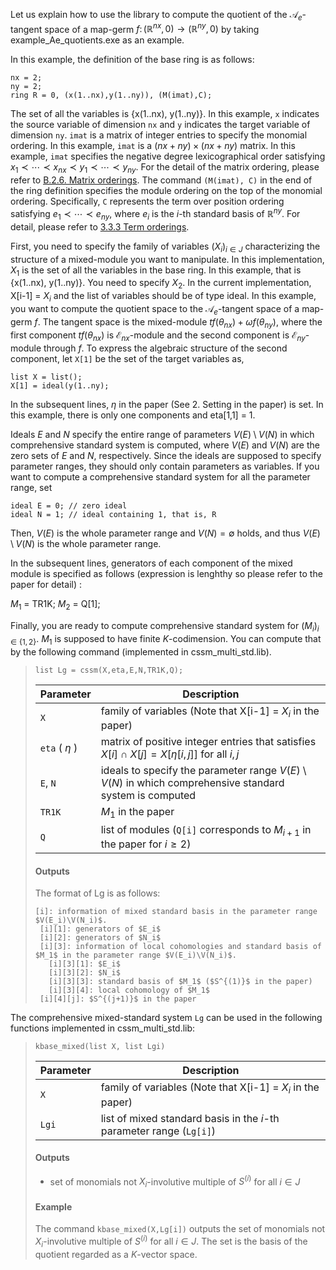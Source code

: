 Let us explain how to use the library to compute the quotient of the $\mathcal{A}_e$-tangent space of a map-germ $f \colon \left( \mathbb{R}^{nx}, 0 \right) \rightarrow \left( \mathbb{R}^{ny}, 0 \right)$ by taking example_Ae_quotients.exe as an example.

In this example, the definition of the base ring is as follows: 

```Singular
nx = 2;
ny = 2;
ring R = 0, (x(1..nx),y(1..ny)), (M(imat),C);
```

The set of all the variables is {x(1..nx), y(1..ny)}. In this example, `x` indicates the source variable of dimension `nx` and `y` indicates the target variable of dimension `ny`. `imat` is a matrix of integer entries to specify the monomial ordering. In this example, `imat` is a $(nx+ny) \times (nx+ny)$ matrix. In this example, `imat` specifies the negative degree lexicographical order satisfying $x_1 \prec \cdots \prec x_{nx} \prec y_1 \prec \cdots \prec y_{ny}$. For the detail of the matrix ordering, please refer to [B.2.6. Matrix orderings](https://www.singular.uni-kl.de/Manual/4-0-3/sing_896.htm). The command `(M(imat), C)` in the end of the ring definition specifies the module ordering on the top of the monomial ordering. Specifically, `C` represents the term over position ordering satisfying $e_1 \prec \cdots \prec e_{ny}$, where $e_i$ is the $i$-th standard basis of $\mathbb{R}^{ny}$. For detail, please refer to [3.3.3 Term orderings](https://www.singular.uni-kl.de/Manual/4-0-3/sing_31.htm).

First, you need to specify the family of variables $`\left( X_i \right)_{i \in J}`$ characterizing the structure of a mixed-module you want to manipulate. In this implementation, $X_1$ is the set of all the variables in the base ring. In this example, that is {x(1..nx), y(1..ny)}. You need to specify $X_2$. In the current implementation, X[i-1] = $X_i$ and the list of variables should be of type ideal. In this example, you want to compute the quotient space to the $`\mathcal{A}_e`$-tangent space of a map-germ $f$. The tangent space is the mixed-module $tf \left( \theta_{nx} \right) + \omega f \left( \theta_{ny} \right)$, where the first component $tf \left( \theta_{nx} \right)$ is $`\mathcal{E}_{nx}`$-module and the second component is $`\mathcal{E}_{ny}`$-module through $f$. To express the algebraic structure of the second component, let `X[1]` be the set of the target variables as, 

```Singular
list X = list();
X[1] = ideal(y(1..ny);
```

In the subsequent lines, $\eta$ in the paper (See 2. Setting in the paper) is set. In this example, there is only one components and eta[1,1] = 1.

Ideals $E$ and $N$ specify the entire range of parameters $V(E) \setminus V(N)$ in which comprehensive standard system is computed, where $V \left( E \right)$ and $V \left( N \right)$ are the zero sets of $E$ and $N$, respectively. Since the ideals are supposed to specify parameter ranges, they should only contain parameters as variables. If you want to compute a comprehensive standard system for all the parameter range, set 

```Singular
ideal E = 0; // zero ideal
ideal N = 1; // ideal containing 1, that is, R
```

Then, $V(E)$ is the whole parameter range and $V(N) = \emptyset$ holds, and thus $V(E) \setminus V(N)$ is the whole parameter range. 

In the subsequent lines, generators of each component of the mixed module is specified as follows (expression is lenghthy so please refer to the paper for detail) :

$M_1$ = TR1K;
$M_2$ = Q[1];

Finally, you are ready to compute comprehensive standard system for $(M_i)_{i \in \{ 1,2 \}}$. $M_1$ is supposed to have finite $K$-codimension. You can compute that by the following command (implemented in cssm_multi_std.lib).

> ```Singular
> list Lg = cssm(X,eta,E,N,TR1K,Q);
> ```
> | Parameter | Description |
> | --------- | ----------- |
> | `X` | family of variables (Note that X[i-1] = $X_i$ in the paper) |
> | `eta` ( $\eta$ ) | matrix of positive integer entries that satisfies $X[i] \cap X[j] = X[\eta[i,j]]$ for all $i, j$ |
> | `E`, `N` | ideals to specify the parameter range $V \left( E \right) \setminus V \left( N \right)$ in which comprehensive standard system is computed |
> | `TR1K` | $M_1$ in the paper |
> | `Q` | list of modules (`Q[i]` corresponds to $M_{i+1}$ in the paper for $i \ge 2$) |
> #### Outputs
> The format of Lg is as follows:
> ```Singular
> [i]: information of mixed standard basis in the parameter range $V(E_i)\V(N_i)$.
>  [i][1]: generators of $E_i$
>  [i][2]: generators of $N_i$
>  [i][3]: information of local cohomologies and standard basis of $M_1$ in the parameter range $V(E_i)\V(N_i)$.
>    [i][3][1]: $E_i$
>    [i][3][2]: $N_i$
>    [i][3][3]: standard basis of $M_1$ ($S^{(1)}$ in the paper)
>    [i][3][4]: local cohomology of $M_1$
>  [i][4][j]: $S^{(j+1)}$ in the paper
> ```

The comprehensive mixed-standard system `Lg` can be used in the following functions implemented in cssm_multi_std.lib:

> ```Singular
> kbase_mixed(list X, list Lgi)
> ```
> | Parameter | Description |
> | --------- | ----------- |
> | `X` | family of variables (Note that X[i-1] = $X_i$ in the paper) |
> | `Lgi` | list of mixed standard basis in the $i$-th parameter range (`Lg[i]`) |
> #### Outputs
> - set of monomials not $X_i$-involutive multiple of $S^{(i)}$ for all $i \in J$
> #### Example
> The command `kbase_mixed(X,Lg[i])` outputs the set of monomials not $X_i$-involutive multiple of $S^{(i)}$ for all $i \in J$. The set is the basis of the quotient regarded as a $K$-vector space.
